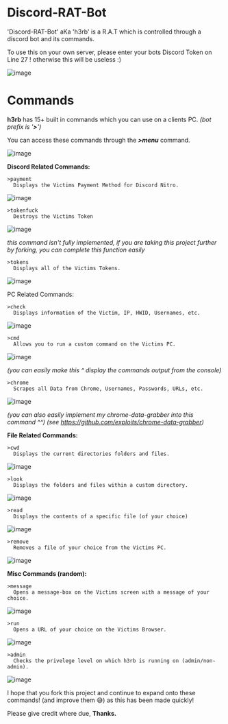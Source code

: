 # Discord-RAT-Bot

'Discord-RAT-Bot' aKa 'h3rb' is a R.A.T which is controlled through a discord bot and its commands.

To use this on your own server, please enter your bots Discord Token on Line 27 ! otherwise this will be useless :)

![image](https://user-images.githubusercontent.com/75194878/113522663-606a1800-959a-11eb-918b-0bfd02c8fbd1.png)

# Commands 
**h3rb** has 15+ built in commands which you can use on a clients PC. *(bot prefix is '**>**')*

You can access these commands through the ***>menu*** command. 

![image](https://user-images.githubusercontent.com/75194878/113522675-7b3c8c80-959a-11eb-90a8-0df95358b997.png)



  **Discord Related Commands:**

    >payment
      Displays the Victims Payment Method for Discord Nitro.

![image](https://user-images.githubusercontent.com/75194878/113522961-aa53fd80-959c-11eb-9e46-f3b11da88143.png)

    >tokenfuck
      Destroys the Victims Token
      
![image](https://user-images.githubusercontent.com/75194878/113522975-cc4d8000-959c-11eb-9ccc-f0fb5e3b36fa.png)

*this command isn't fully implemented, if you are taking this project further by forking, you can complete this function easily*
      
    >tokens
      Displays all of the Victims Tokens.
    
![image](https://user-images.githubusercontent.com/75194878/113522770-3b29d980-959b-11eb-9cc6-f310051f36e9.png)

  PC Related Commands:

    >check
      Displays information of the Victim, IP, HWID, Usernames, etc. 
      
![image](https://user-images.githubusercontent.com/75194878/113522791-6c0a0e80-959b-11eb-824f-1c9625b79ed0.png)

    >cmd
      Allows you to run a custom command on the Victims PC.
 
![image](https://user-images.githubusercontent.com/75194878/113522869-e20e7580-959b-11eb-9f13-084fd533fd21.png)

*(you can easily make this ^ display the commands output from the console)*
      
    >chrome
      Scrapes all Data from Chrome, Usernames, Passwords, URLs, etc.
    
![image](https://user-images.githubusercontent.com/75194878/113522886-ffdbda80-959b-11eb-81af-04a9d28a1c18.png)

*(you can also easily implement my chrome-data-grabber into this command ^^)* *(see https://github.com/expIoits/chrome-data-grabber)*


  **File Related Commands:**
  
    >cwd
      Displays the current directories folders and files.
 
![image](https://user-images.githubusercontent.com/75194878/113522906-3a457780-959c-11eb-99b4-21175bd49a61.png)
      
    >look 
      Displays the folders and files within a custom directory.
 
![image](https://user-images.githubusercontent.com/75194878/113522940-8395c700-959c-11eb-8c33-482831ee4ff9.png)

      
    >read 
      Displays the contents of a specific file (of your choice)

![image](https://user-images.githubusercontent.com/75194878/113523003-0cacfe00-959d-11eb-9c52-c8a272efba5e.png)


    >remove 
      Removes a file of your choice from the Victims PC.
   
![image](https://user-images.githubusercontent.com/75194878/113523015-1e8ea100-959d-11eb-95e1-4958fc20cad8.png)


  **Misc Commands (random):**
  
    >message 
      Opens a message-box on the Victims screen with a message of your choice.

![image](https://user-images.githubusercontent.com/75194878/113522802-89d77380-959b-11eb-82b8-2ac477e37232.png)
      
    >run
      Opens a URL of your choice on the Victims Browser.
    
![image](https://user-images.githubusercontent.com/75194878/113522819-9d82da00-959b-11eb-83db-1afe3b7aaab3.png)

    >admin
      Checks the privelege level on which h3rb is running on (admin/non-admin).
 
![image](https://user-images.githubusercontent.com/75194878/113522832-ad022300-959b-11eb-9dda-39af8b1220b3.png)

  
 I hope that you fork this project and continue to expand onto these commands! (and improve them 😅) as this has been made quickly!
 
 Please give credit where due, **Thanks.**
